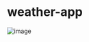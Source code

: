 # weather-app
![image](https://github.com/prabhatshukla605/weather-app/assets/46734652/85c5b226-b005-4cea-aa4d-4d622d4a4954)
